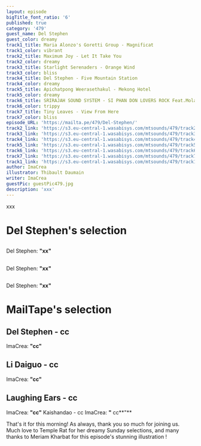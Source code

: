 ```yaml
---
layout: episode
bigTitle_font_ratio: '6'
published: true
category: '479'
guest_name: Del Stephen
guest_color: dreamy
track1_title: Maria Alonzo's Goretti Group - Magnificat 
track1_color: vibrant
track2_title: Maximum Joy - Let It Take You
track2_color: dreamy
track3_title: Starlight Serenaders - Orange Wind
track3_color: bliss
track4_title: Del Stephen - Five Mountain Station
track4_color: dreamy
track5_title: Apichatpong Weerasethakul - Mekong Hotel
track5_color: dreamy
track6_title: SRIRAJAH SOUND SYSTEM - SI PHAN DON LOVERS ROCK Feat.Molam Inteng Keawbuala
track6_color: trippy
track7_title: Tiny Leaves - View From Here
track7_color: bliss
episode_URL: 'https://mailta.pe/479/Del-Stephen/'
track2_link: 'https://s3.eu-central-1.wasabisys.com/mtsounds/479/track2.mp3'
track3_link: 'https://s3.eu-central-1.wasabisys.com/mtsounds/479/track3.mp3'
track4_link: 'https://s3.eu-central-1.wasabisys.com/mtsounds/479/track4.mp3'
track5_link: 'https://s3.eu-central-1.wasabisys.com/mtsounds/479/track5.mp3'
track6_link: 'https://s3.eu-central-1.wasabisys.com/mtsounds/479/track6.mp3'
track7_link: 'https://s3.eu-central-1.wasabisys.com/mtsounds/479/track7.mp3'
track1_link: 'https://s3.eu-central-1.wasabisys.com/mtsounds/479/track1.mp3'
author: ImaCrea
illustrator: Thibault Daumain
writer: ImaCrea
guestPic: guestPic479.jpg
description: 'xxx'
---
```

<p id="introduction"> xxx
</p>


# Del Stephen's selection

## 
Del Stephen: **"**xx**"**

## 
Del Stephen: **"**xx**"**

## 
Del Stephen: **"**xx**"**


# MailTape's selection

## Del Stephen - cc
ImaCrea: **"**cc**"**

## Li Daiguo - cc
ImaCrea: **"**cc**"**

## Laughing Ears - cc
ImaCrea: **"**cc**"**
Kaishandao - cc
ImaCrea: **"** cc**"**


<p id="outroduction">That's it for this morning! As always, thank you so much for joining us. Much love to Temple Rat for her dreamy Sunday selections, and many thanks to Meriam Kharbat for this episode's stunning illustration !</p>
